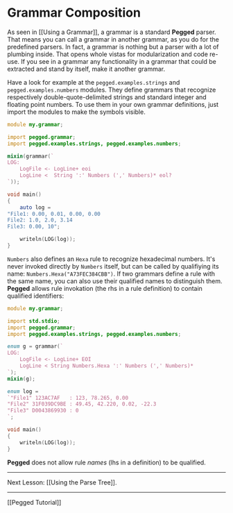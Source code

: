 Grammar Composition
===================

As seen in [[Using a Grammar]], a grammar is a standard **Pegged** parser. That means you can call a grammar in another grammar, as you do for the predefined parsers. In fact, a grammar is nothing but a parser with a lot of plumbing inside. That opens whole vistas for modularization and code re-use. If you see in a grammar any functionality in a grammar that could be extracted and stand by itself, make it another grammar.

Have a look for example at the `pegged.examples.strings` and `pegged.examples.numbers` modules. They define grammars that recognize respectively double-quote-delimited strings and standard integer and floating point numbers. To use them in your own grammar definitions, just import the modules to make the symbols visible.

```d
module my.grammar;

import pegged.grammar;
import pegged.examples.strings, pegged.examples.numbers;

mixin(grammar(`
LOG:
    LogFile <- LogLine+ eoi
    LogLine <  String ':' Numbers (',' Numbers)* eol?
`));

void main()
{
	auto log = 
"File1: 0.00, 0.01, 0.00, 0.00
File2: 1.0, 2.0, 3.14
File3: 0.00, 10";

	writeln(LOG(log));
}
```

`Numbers` also defines an `Hexa` rule to recognize hexadecimal numbers. It's never invoked directly by `Numbers` itself, but can be called by qualifiying its name: `Numbers.Hexa("A73FEC384CBB")`. If two grammars define a rule with the same name, you can also use their qualified names to distinguish them. **Pegged** allows rule invokation (the rhs in a rule definition) to contain qualified identifiers:

```d
module my.grammar;

import std.stdio;
import pegged.grammar;
import pegged.examples.strings, pegged.examples.numbers;

enum g = grammar(`
LOG:
    LogFile <- LogLine+ EOI
    LogLine < String Numbers.Hexa ':' Numbers (',' Numbers)*
`);
mixin(g);

enum log = 
`"File1" 123AC7AF   : 123, 78.265, 0.00
"File2" 31F039DC9BE : 49.45, 42.220, 0.02, -22.3
"File3" D0043869930 : 0
`;

void main()
{
    writeln(LOG(log));
}
```

**Pegged** does not allow rule *names* (lhs in a definition) to be qualified. 

* * * *

Next Lesson: [[Using the Parse Tree]].

* * * *

[[Pegged Tutorial]]
          
